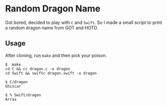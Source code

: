 # Random Dragon Name

Got bored, decided to play with `C` and `Swift`. So I made a small script to print a random dragon name from GOT and HOTD.

## Usage 

After cloning, run `make` and then pick your poison. 

```
$  make
cd C && cc dragon.c -o dragon
cd Swift && swiftc dragon.swift -o dragon

$ C/dragon
Ghiscar

$ % Swift/dragon 
Arrax
```
